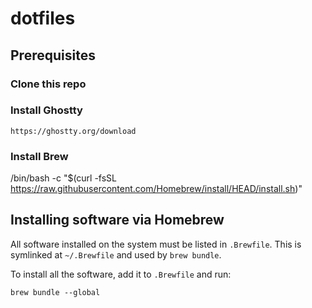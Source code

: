 # dotfiles

## Prerequisites

### Clone this repo

### Install Ghostty
 
    https://ghostty.org/download

### Install Brew

/bin/bash -c "$(curl -fsSL https://raw.githubusercontent.com/Homebrew/install/HEAD/install.sh)"

## Installing software via Homebrew

All software installed on the system must be listed in `.Brewfile`. This is
symlinked at `~/.Brewfile` and used by `brew bundle`.

To install all the software, add it to `.Brewfile` and run:

    brew bundle --global